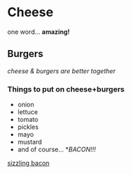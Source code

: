 # Cheese
one word...
**amazing!**

## Burgers
*cheese & burgers are better together*

### Things to put on cheese+burgers

* onion
* lettuce
* tomato
* pickles
* mayo
* mustard
* and of course... **BACON!!!*

[sizzling bacon](http://giphygifs.s3.amazonaws.com/media/PJ3wMa5ImiVY4/giphy.gif)
